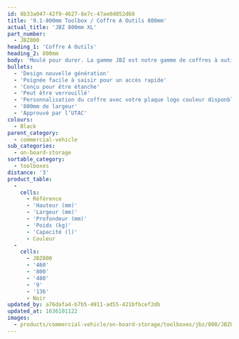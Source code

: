 ```yaml
---
id: 8b33a047-42f9-4627-8e7c-47ae0d052d68
title: '9.1-800mm Toolbox / Coffre A Outils 800mm'
actual_title: 'JBZ 800mm XL'
part_number:
  - JBZ800
heading_1: 'Coffre A Outils'
heading_2: 800mm
body: 'Moulé pour durer. La gamme JBZ est notre gamme de coffres à outils nouvelle génération conçue pour les véhicules industriels.'
bullets:
  - 'Design nouvelle génération'
  - 'Poignée facile à saisir pour un accès rapide'
  - 'Conçu pour être étanche'
  - 'Peut être verrouillé'
  - 'Personnalisation du coffre avec votre plaque logo couleur disponble (En option)'
  - '800mm de largeur'
  - 'Approuvé par l’UTAC'
colours:
  - Black
parent_category:
  - commercial-vehicle
sub_categories:
  - on-board-storage
sortable_category:
  - toolboxes
distance: '3'
product_table:
  -
    cells:
      - Référence
      - 'Hauteur (mm)'
      - 'Largeur (mm)'
      - 'Profondeur (mm)'
      - 'Poids (kg)'
      - 'Capacité (l)'
      - Couleur
  -
    cells:
      - JBZ800
      - '460'
      - '800'
      - '480'
      - '9'
      - '136'
      - Noir
updated_by: a76dafa4-b7b5-4911-ad55-421bfbcef2db
updated_at: 1636101122
images:
  - products/commercial-vehicle/on-board-storage/toolboxes/jbz/800/JBZ800.png
---
```

